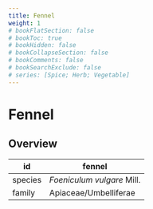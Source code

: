 ```yaml
---
title: Fennel
weight: 1
# bookFlatSection: false
# bookToc: true
# bookHidden: false
# bookCollapseSection: false
# bookComments: false
# bookSearchExclude: false
# series: [Spice; Herb; Vegetable]
---
```


# Fennel
## Overview

|   id  |          fennel          |
|-------|--------------------------|
|species|*Foeniculum vulgare* Mill.|
| family|   Apiaceae/Umbelliferae  |